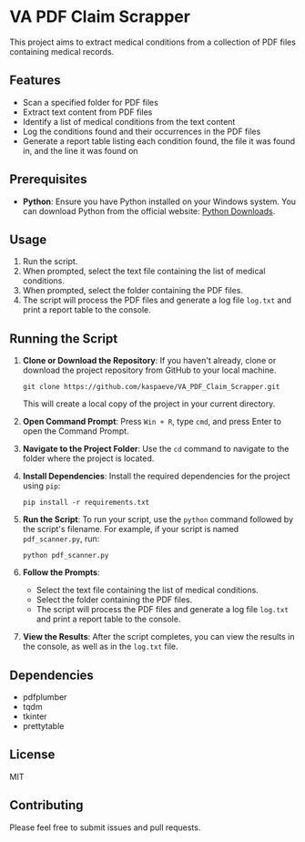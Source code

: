 # VA PDF Claim Scrapper

This project aims to extract medical conditions from a collection of PDF files containing medical records.

## Features

- Scan a specified folder for PDF files
- Extract text content from PDF files
- Identify a list of medical conditions from the text content
- Log the conditions found and their occurrences in the PDF files
- Generate a report table listing each condition found, the file it was found in, and the line it was found on

## Prerequisites

- **Python**: Ensure you have Python installed on your Windows system. You can download Python from the official website: [Python Downloads](https://www.python.org/downloads/).

## Usage

1. Run the script.
2. When prompted, select the text file containing the list of medical conditions.
3. When prompted, select the folder containing the PDF files.
4. The script will process the PDF files and generate a log file `log.txt` and print a report table to the console.

## Running the Script

1. **Clone or Download the Repository**: If you haven't already, clone or download the project repository from GitHub to your local machine.

   ```
   git clone https://github.com/kaspaeve/VA_PDF_Claim_Scrapper.git
   ```
   This will create a local copy of the project in your current directory.

2. **Open Command Prompt**: Press `Win + R`, type `cmd`, and press Enter to open the Command Prompt.

3. **Navigate to the Project Folder**: Use the `cd` command to navigate to the folder where the project is located.

4. **Install Dependencies**: Install the required dependencies for the project using `pip`:

   ```
   pip install -r requirements.txt
   ```

5. **Run the Script**: To run your script, use the `python` command followed by the script's filename. For example, if your script is named `pdf_scanner.py`, run:

   ```
   python pdf_scanner.py
   ```

6. **Follow the Prompts**:
   - Select the text file containing the list of medical conditions.
   - Select the folder containing the PDF files.
   - The script will process the PDF files and generate a log file `log.txt` and print a report table to the console.

7. **View the Results**: After the script completes, you can view the results in the console, as well as in the `log.txt` file.

## Dependencies

- pdfplumber
- tqdm
- tkinter
- prettytable

## License

MIT

## Contributing

Please feel free to submit issues and pull requests.
